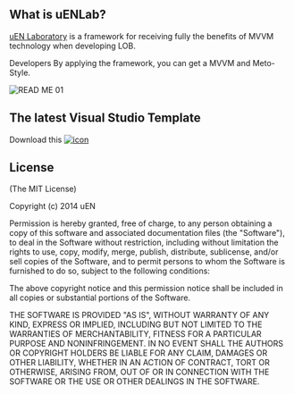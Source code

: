 ## What is uENLab?

[uEN Laboratory](http://s-ueno.github.io/) is a framework for receiving fully the benefits of MVVM technology when developing LOB.

Developers By applying the framework, you can get a MVVM and Meto-Style.


![READ ME 01](http://s-ueno.github.io/images/readme_01.PNG)



## The latest Visual Studio Template

Download this
<a href="https://github.com/additionalData/Templates.zip" rel="tooltip" title="uENLab">
  <img class="social_icon" alt="icon" src="http://s-ueno.github.io/images/zippedFile.png">
</a>



## License
(The MIT License)

Copyright (c) 2014 uEN

Permission is hereby granted, free of charge, to any person obtaining a copy
of this software and associated documentation files (the "Software"), to deal
in the Software without restriction, including without limitation the rights
to use, copy, modify, merge, publish, distribute, sublicense, and/or sell
copies of the Software, and to permit persons to whom the Software is
furnished to do so, subject to the following conditions:

The above copyright notice and this permission notice shall be included in all
copies or substantial portions of the Software.

THE SOFTWARE IS PROVIDED "AS IS", WITHOUT WARRANTY OF ANY KIND, EXPRESS OR
IMPLIED, INCLUDING BUT NOT LIMITED TO THE WARRANTIES OF MERCHANTABILITY,
FITNESS FOR A PARTICULAR PURPOSE AND NONINFRINGEMENT. IN NO EVENT SHALL THE
AUTHORS OR COPYRIGHT HOLDERS BE LIABLE FOR ANY CLAIM, DAMAGES OR OTHER
LIABILITY, WHETHER IN AN ACTION OF CONTRACT, TORT OR OTHERWISE, ARISING FROM,
OUT OF OR IN CONNECTION WITH THE SOFTWARE OR THE USE OR OTHER DEALINGS IN THE
SOFTWARE.
